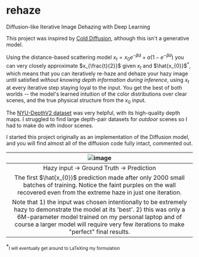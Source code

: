 # rehaze
Diffusion-like Iterative Image Dehazing with Deep Learning

This project was inspired by [Cold Diffusion](https://arxiv.org/abs/2208.09392), although this isn't a generative model.

Using the distance-based scattering model $x_{t} = x_{0} e^{-\beta d} + \alpha (1 - e^{-\beta d})$ you can very closely approximate $x_{\frac{t}{2}}$ given $x_{t}$ and $\hat{x_{0}}$<sup>\*</sup>, which means that you can iteratively re-haze and dehaze your hazy image until satisfied *without knowing depth information during inference*, using $x_{t}$ at every iterative step staying loyal to the input. You get the best of both worlds -- the model's learned intuition of the color distributions over clear scenes, and the true physical structure from the $x_{0}$ input. 

The [NYU-DepthV2 dataset](https://cs.nyu.edu/~silberman/datasets/nyu_depth_v2.html) was very helpful, with its high-quality depth maps. I struggled to find large depth-pair datasets for *outdoor* scenes so I had to make do with indoor scenes.

I started this project originally as an implementation of the Diffusion model, and you will find almost all of the diffusion code fully intact, commented out.

| ![image](https://github.com/amancapy/rehaze/assets/111729660/4721a214-4c81-450d-b024-1bf64844f4df) |
|:--:|
| Hazy input -> Ground Truth -> Prediction |
| The first  $`\hat{x_{0}}`$ prediction made after only 2000 small batches of training. Notice the faint purples on the wall recovered even from the extreme haze in just one iteration.
Note that 1) the input was chosen intentionally to be extremely hazy to demonstrate the model at its 'best'. 2) this was only a 6M-parameter model trained on my personal laptop and of course a larger model will require very few iterations to make "perfect" final results.|

\*<sub>I will eventually get around to LaTeXing my formulation</sub>

